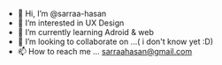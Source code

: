 - 👋 Hi, I’m @sarraa-hasan
- 👀 I’m interested in UX Design
- 🌱 I’m currently learning Adroid & web 
- 💞️ I’m looking to collaborate on ...( i don't know yet :D)
- 📫 How to reach me ... sarraahasan@gmail.com

<!---
sarraa-hasan/sarraa-hasan is a ✨ special ✨ repository because its `README.md` (this file) appears on your GitHub profile.
You can click the Preview link to take a look at your changes.
--->
